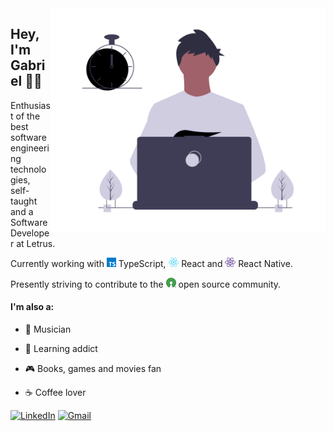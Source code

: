 <img src="https://github.com/gabrielsanttana/gabrielsanttana/blob/master/.github/gabriel.png?raw=true" width="440px" height="360px"  align='right' />

## Hey, I'm Gabriel 👋🏽

<p>Enthusiast of the best software engineering technologies, self-taught and a Software Developer at Letrus.</p>

<p>Currently working with <img src="./.github/typescript.png" alt="react" height="15"> TypeScript, <img src="./.github/react.png" alt="react" height="15"> React and <img src="./.github/react-native-purple.png" alt="react-native" height="15"> React Native.

<p>Presently striving to contribute to the <img src="./.github/open-source.png" alt="react" height="16"> open source community.</p>

<h4>I'm also a:</h4>

- 🎸 Musician

- 🧠 Learning addict

- 🎮 Books, games and movies fan

- ☕ Coffee lover

[![LinkedIn](https://img.shields.io/badge/-LINKEDIN-0077B5?style=for-the-badge&logo=linkedin&logoColor=white)](https://www.linkedin.com/in/gabrielsanttana)
[![Gmail](https://img.shields.io/badge/-GMAIL-D14836?style=for-the-badge&logo=gmail&logoColor=white)](mailto:gabriel.gsantana7@gmail.com)
